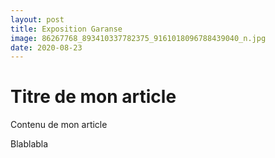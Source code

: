 ```yaml
---
layout: post
title: Exposition Garanse 
image: 86267768_893410337782375_9161018096788439040_n.jpg
date: 2020-08-23
---
```


# Titre de mon article

Contenu de mon article

Blablabla

